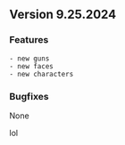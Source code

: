 ## Version 9.25.2024
### Features
```
- new guns
- new faces
- new characters
```
### Bugfixes
None

lol